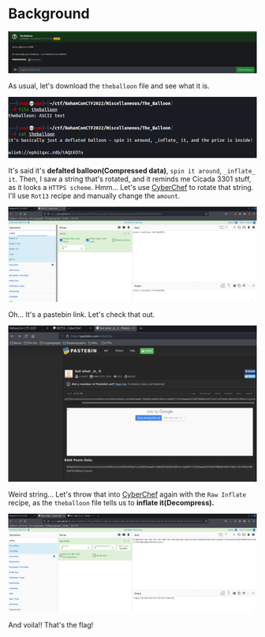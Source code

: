 # Background
![background](https://github.com/siunam321/CTF-Writeups/blob/main/NahamCon-CTF-2022/Miscellaneous/The-Balloon/images/background.png)

As usual, let's download the `theballoon` file and see what it is.

![question](https://github.com/siunam321/CTF-Writeups/blob/main/NahamCon-CTF-2022/Miscellaneous/The-Balloon/images/question.png)

It's said it's **defalted balloon(Compressed data)**, `spin it around`, `_inflate_ it`. Then, I saw a string that's rotated, and it reminds me Cicada 3301 stuff, as it looks a `HTTPS scheme`. Hmm... Let's use [CyberChef](https://gchq.github.io/CyberChef/) to rotate that string. I'll use `Rot13` recipe and manually change the `amount`.

![solution1](https://github.com/siunam321/CTF-Writeups/blob/main/NahamCon-CTF-2022/Miscellaneous/The-Balloon/images/solution1.png)

Oh... It's a pastebin link. Let's check that out.

![solution2](https://github.com/siunam321/CTF-Writeups/blob/main/NahamCon-CTF-2022/Miscellaneous/The-Balloon/images/solution2.png)

Weird string... Let's throw that into [CyberChef](https://gchq.github.io/CyberChef/) again with the `Raw Inflate` recipe, as the `theballoon` file tells us to **inflate it(Decompress).**

![flag](https://github.com/siunam321/CTF-Writeups/blob/main/NahamCon-CTF-2022/Miscellaneous/The-Balloon/images/flag.png)

And voila!! That's the flag!